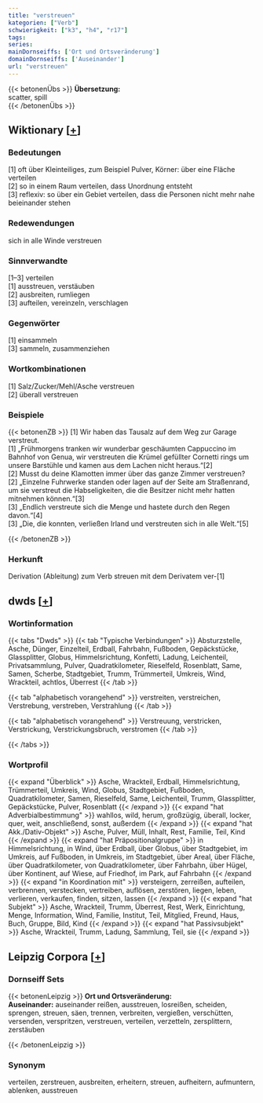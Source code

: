 ```yaml
---
title: "verstreuen"
kategorien: ["Verb"]
schwierigkeit: ["k3", "h4", "r17"]
tags:
series:
mainDornseiffs: ['Ort und Ortsveränderung']
domainDornseiffs: ['Auseinander']
url: "verstreuen"
---
```


{{< betonenÜbs >}}
**Übersetzung:**  
scatter, spill  
{{< /betonenÜbs >}}

## Wiktionary [[+](https://de.wiktionary.org/wiki/verstreuen)]

### Bedeutungen
[1] oft über Kleinteiliges, zum Beispiel Pulver, Körner: über eine Fläche verteilen  
[2] so in einem Raum verteilen, dass Unordnung entsteht  
[3] reflexiv: so über ein Gebiet verteilen, dass die Personen nicht mehr nahe beieinander stehen  

### Redewendungen
sich in alle Winde verstreuen  

### Sinnverwandte
[1–3] verteilen  
[1] ausstreuen, verstäuben  
[2] ausbreiten, rumliegen  
[3] aufteilen, vereinzeln, verschlagen  

### Gegenwörter
[1] einsammeln  
[3] sammeln, zusammenziehen  

### Wortkombinationen
[1] Salz/Zucker/Mehl/Asche verstreuen  
[2] überall verstreuen  

### Beispiele
{{< betonenZB >}}
[1] Wir haben das Tausalz auf dem Weg zur Garage verstreut.  
[1] „Frühmorgens tranken wir wunderbar geschäumten Cappuccino im Bahnhof von Genua, wir verstreuten die Krümel gefüllter Cornetti rings um unsere Barstühle und kamen aus dem Lachen nicht heraus.“[2]  
[2] Musst du deine Klamotten immer über das ganze Zimmer verstreuen?  
[2] „Einzelne Fuhrwerke standen oder lagen auf der Seite am Straßenrand, um sie verstreut die Habseligkeiten, die die Besitzer nicht mehr hatten mitnehmen können.“[3]  
[3] „Endlich verstreute sich die Menge und hastete durch den Regen davon.“[4]  
[3] „Die, die konnten, verließen Irland und verstreuten sich in alle Welt.“[5]  

{{< /betonenZB >}}
### Herkunft
Derivation (Ableitung) zum Verb streuen mit dem Derivatem ver-[1]  



## dwds [[+](https://www.dwds.de/wb/verstreuen)]

### Wortinformation
{{< tabs "Dwds" >}}
{{< tab "Typische Verbindungen" >}}
Absturzstelle, Asche, Dünger, Einzelteil, Erdball, Fahrbahn, Fußboden, Gepäckstücke, Glassplitter, Globus, Himmelsrichtung, Konfetti, Ladung, Leichenteil, Privatsammlung, Pulver, Quadratkilometer, Rieselfeld, Rosenblatt, Same, Samen, Scherbe, Stadtgebiet, Trumm, Trümmerteil, Umkreis, Wind, Wrackteil, achtlos, Überrest
{{< /tab >}}

{{< tab "alphabetisch vorangehend" >}}
verstreiten, verstreichen, Verstrebung, verstreben, Verstrahlung
{{< /tab >}}

{{< tab "alphabetisch vorangehend" >}}
Verstreuung, verstricken, Verstrickung, Verstrickungsbruch, verstromen
{{< /tab >}}

{{< /tabs >}}

### Wortprofil
{{< expand "Überblick" >}} Asche, Wrackteil, Erdball, Himmelsrichtung, Trümmerteil, Umkreis, Wind, Globus, Stadtgebiet, Fußboden, Quadratkilometer, Samen, Rieselfeld, Same, Leichenteil, Trumm, Glassplitter, Gepäckstücke, Pulver, Rosenblatt {{< /expand >}}
{{< expand "hat Adverbialbestimmung" >}} wahllos, wild, herum, großzügig, überall, locker, quer, weit, anschließend, sonst, außerdem {{< /expand >}}
{{< expand "hat Akk./Dativ-Objekt" >}} Asche, Pulver, Müll, Inhalt, Rest, Familie, Teil, Kind {{< /expand >}}
{{< expand "hat Präpositionalgruppe" >}} in Himmelsrichtung, in Wind, über Erdball, über Globus, über Stadtgebiet, im Umkreis, auf Fußboden, in Umkreis, im Stadtgebiet, über Areal, über Fläche, über Quadratkilometer, von Quadratkilometer, über Fahrbahn, über Hügel, über Kontinent, auf Wiese, auf Friedhof, im Park, auf Fahrbahn {{< /expand >}}
{{< expand "in Koordination mit" >}} versteigern, zerreißen, aufteilen, verbrennen, verstecken, vertreiben, auflösen, zerstören, liegen, leben, verlieren, verkaufen, finden, sitzen, lassen {{< /expand >}}
{{< expand "hat Subjekt" >}} Asche, Wrackteil, Trumm, Überrest, Rest, Werk, Einrichtung, Menge, Information, Wind, Familie, Institut, Teil, Mitglied, Freund, Haus, Buch, Gruppe, Bild, Kind {{< /expand >}}
{{< expand "hat Passivsubjekt" >}} Asche, Wrackteil, Trumm, Ladung, Sammlung, Teil, sie {{< /expand >}}

## Leipzig Corpora [[+](https://corpora.uni-leipzig.de/en/res?word=verstreuen&corpusId=deu_newscrawl-public_2018)]

### Dornseiff Sets
{{< betonenLeipzig >}}
**Ort und Ortsveränderung:**  
**Auseinander:** auseinander reißen, ausstreuen, losreißen, scheiden, sprengen, streuen, säen, trennen, verbreiten, vergießen, verschütten, versenden, verspritzen, verstreuen, verteilen, verzetteln, zersplittern, zerstäuben  

{{< /betonenLeipzig >}}

### Synonym
verteilen, zerstreuen, ausbreiten, erheitern, streuen, aufheitern, aufmuntern, ablenken, ausstreuen

